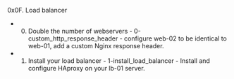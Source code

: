 0x0F. Load balancer

- 0. Double the number of webservers - 0-custom_http_response_header - configure web-02 to be identical to web-01, add a custom Nginx response header.
- 1. Install your load balancer - 1-install_load_balancer - Install and configure HAproxy on your lb-01 server.
